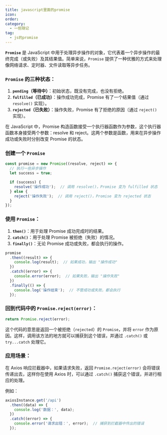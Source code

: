 ```yaml
---
title: javascript里面的promise
icon: 
order: 
category:
  - 一些随记
tag:
  - js的promise
---
```










**`Promise`** 是 JavaScript 中用于处理异步操作的对象，它代表着一个异步操作的最终完成（或失败）及其结果值。简单来说，`Promise` 提供了一种优雅的方式来处理像网络请求、定时器、文件读取等异步任务。

### `Promise` 的三种状态：
1. **`pending`（等待中）**：初始状态，既没有完成，也没有拒绝。
2. **`fulfilled`（已成功）**：操作成功完成，Promise 有了一个结果值（通过 `resolve()` 实现）。
3. **`rejected`（已失败）**：操作失败，Promise 有了拒绝的原因（通过 `reject()` 实现）。

在 JavaScript 中，Promise 构造函数接受一个执行器函数作为参数，这个执行器函数本身接受两个参数：resolve 和 reject。这两个参数是函数，用来在异步操作成功或失败时分别改变 Promise 的状态。

### 创建一个 `Promise`
```js
const promise = new Promise((resolve, reject) => {
  // 执行一些异步操作
  let success = true;

  if (success) {
    resolve('操作成功');  // 调用 resolve()，Promise 变为 fulfilled 状态
  } else {
    reject('操作失败');  // 调用 reject()，Promise 变为 rejected 状态
  }
});
```

### 使用 `Promise`：
1. **`then()`**：用于处理 Promise 成功完成时的结果。
2. **`catch()`**：用于处理 Promise 被拒绝（失败）的情况。
3. **`finally()`**：无论 Promise 成功或失败，都会执行的操作。

```js
promise
  .then((result) => {
    console.log(result);  // 如果成功，输出 "操作成功"
  })
  .catch((error) => {
    console.error(error);  // 如果失败，输出 "操作失败"
  })
  .finally(() => {
    console.log('操作结束');  // 不管成功或失败，都会执行
  });
```

### 回到代码中的 `Promise.reject(error)`：
```js
return Promise.reject(error);
```
这个代码的意思是返回一个被拒绝（`rejected`）的 `Promise`，并将 `error` 作为原因。这样，调用该方法的地方就可以捕获到这个错误，并通过 `.catch()` 或 `try...catch` 处理它。

### 应用场景：
在 Axios 响应拦截器中，如果请求失败，返回 `Promise.reject(error)` 会将错误传递出去，这样你在使用 Axios 时，可以通过 `.catch()` 捕获这个错误，并进行相应的处理。

例如：

```js
axiosInstance.get('/api')
  .then((data) => {
    console.log('数据：', data);
  })
  .catch((error) => {
    console.error('请求出错：', error);  // 捕获到拦截器中传出的错误
  });
```